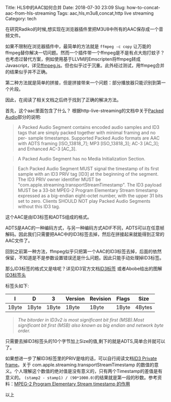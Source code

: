 Title: HLS中的AAC如何合并
Date: 2018-07-30 23:09
Slug: how-to-concat-aac-from-hls-streaming
Tags: aac,hls,m3u8,concat,http live streaming
Category: tech

在研究Radiko的时候,想实现在浏览器插件里把M3U8中所有的AAC保存成一个音频文件。

如果不限制在浏览器插件中，最简单的方法就是 `ffmpeg -c copy` 让万能的ffmpeg替你解决一切问题。然而一个插件带一个ffmpeg是不是有点大炮打蚊子？也考虑过替代方案，例如使用基于LLVM的Emscripten将ffmpeg转成Javascript，详见[ffmpeg.js](https://github.com/Kagami/ffmpeg.js/)。但也似乎过于沉重。此外经过测试，用ffmpeg合并的结果似乎并不正确。

第二种方法就是简单的拼接，但是拼接带来一个问题：部分播放器只能识别到第一个片段。

因此，在阅读了相关文档之后终于找到了正确的解决方法。

首先，这个aac里面包含了什么？
根据http-live-streaming的文档中关于[Packed Audio](https://tools.ietf.org/html/draft-pantos-http-live-streaming-23#section-3.4)部分的说明:
>   A Packed Audio Segment contains encoded audio samples and ID3 tags
   that are simply packed together with minimal framing and no per-
   sample timestamps.  Supported Packed Audio formats are AAC with ADTS
   framing [ISO_13818_7]; MP3 [ISO_13818_3]; AC-3 [AC_3]; and Enhanced
   AC-3 [AC_3].

>   A Packed Audio Segment has no Media Initialization Section.

>   Each Packed Audio Segment MUST signal the timestamp of its first
   sample with an ID3 PRIV tag [ID3] at the beginning of the segment.
   The ID3 PRIV owner identifier MUST be
   "com.apple.streaming.transportStreamTimestamp".  The ID3 payload MUST
   be a 33-bit MPEG-2 Program Elementary Stream timestamp expressed as a
   big-endian eight-octet number, with the upper 31 bits set to zero.
   Clients SHOULD NOT play Packed Audio Segments without this ID3 tag.

这个AAC是由ID3标签和ADTS组成的格式。

ADTS是AAC的一种编码方式，与另一种编码方式ADIF不同，ADTS可以在任意帧解码。因此我们只需要把AAC中的ID3标签去掉，然后在拼接起来就能得到正常的AAC文件了。

回到之前第一种方法，ffmpeg似乎只把第一个AAC的ID3标签去掉，后面的依然保留，不知道是不是参数设置错误还是什么问题。因此只能手动处理掉ID3标签。

那么ID3标签的格式又是啥呢？详见ID3官方文档[ID3标签](http://id3.org/id3v2.3.0#ID3v2_header) 或者Abobe给出的图解[ID3标签头](https://helpx.adobe.com/adobe-media-server/dev/timed-metadata-hls-hds-streams.html#id3_tag_introduction)

标签头如下:

| I     | D     | 3     | Version | Revision | Flags |   Size   |
|-------|-------|-------|---------|----------|-------|----------|
| 1Byte | 1Byte | 1Byte |  1Byte  |   1Byte  | 1Byte |  4Bytes  |

>*The bitorder in ID3v2 is most significant bit first (MSB).Most significant bit first (MSB) also known as big endian and network byte order.*

只需要去掉ID3标签头的10个字节加上Size的值,剩下的就是ADTS,简单合并就可以了。

如果想进一步了解ID3标签里的PRIV是啥的话，可以自行阅读文档[ID3 Private frame](http://id3.org/id3v2.3.0#Private_frame)。关于 com.apple.streaming.transportStreamTimestamp 的数值的意义。个人理解这个数值的绝对值是没有意义的，只有两个Timestamp的差值是有意义的。 `(stamp2 - stamp1) / (90*1000.0)`的结果就是第一段的秒数。参考资料：[MPEG-2 Program Elementary Stream timestamp 的作用](https://blog.csdn.net/qq_32430349/article/details/50218317)


以上